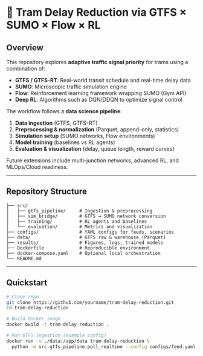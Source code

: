 # 🚋 Tram Delay Reduction via GTFS × SUMO × Flow × RL

## Overview
This repository explores **adaptive traffic signal priority** for trams using a combination of:  
- **GTFS / GTFS-RT**: Real-world transit schedule and real-time delay data  
- **SUMO**: Microscopic traffic simulation engine  
- **Flow**: Reinforcement learning framework wrapping SUMO (Gym API)  
- **Deep RL**: Algorithms such as DQN/DDQN to optimize signal control  

The workflow follows a **data science pipeline**:  
1. **Data ingestion** (GTFS, GTFS-RT)  
2. **Preprocessing & normalization** (Parquet, append-only, statistics)  
3. **Simulation setup** (SUMO networks, Flow environments)  
4. **Model training** (baselines vs RL agents)  
5. **Evaluation & visualization** (delay, queue length, reward curves)  

Future extensions include multi-junction networks, advanced RL, and MLOps/Cloud readiness.

---

## Repository Structure
```plantext
├── src/
│   ├── gtfs_pipeline/     # Ingestion & preprocessing
│   ├── sim_bridge/        # GTFS → SUMO network conversion
│   ├── training/          # RL agents and baselines
│   └── evaluation/        # Metrics and visualization
├── configs/               # YAML configs for feeds, scenarios
├── data/                  # GTFS raw & warehouse (Parquet)
├── results/               # Figures, logs, trained models
├── Dockerfile             # Reproducible environment
├── docker-compose.yaml    # Optional local orchestration
└── README.md

```


---
## Quickstart
```bash
# Clone repo
git clone https://github.com/yourname/tram-delay-reduction.git
cd tram-delay-reduction

# Build Docker image
docker build -t tram-delay-reduction .

# Run GTFS ingestion (example config)
docker run -v ./data:/app/data tram-delay-reduction \
  python -m src.gtfs_pipeline.poll_realtime --config configs/feed.yaml --minutes 60

```

